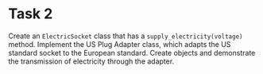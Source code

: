 # Task 2

Create an `ElectricSocket` class that has a `supply_electricity(voltage)` method.
Implement the US Plug Adapter class, which adapts the US standard socket to the European
standard. Create objects and demonstrate the transmission of electricity through
the adapter.
